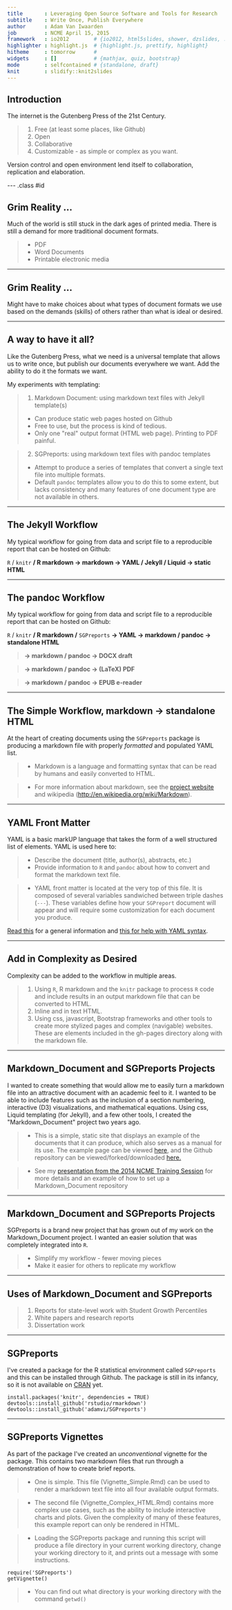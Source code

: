 ```yaml
---
title       : Leveraging Open Source Software and Tools for Research
subtitle    : Write Once, Publish Everywhere
author      : Adam Van Iwaarden
job         : NCME April 15, 2015
framework   : io2012        # {io2012, html5slides, shower, dzslides, ...}
highlighter : highlight.js  # {highlight.js, prettify, highlight}
hitheme     : tomorrow      # 
widgets     : []            # {mathjax, quiz, bootstrap}
mode        : selfcontained # {standalone, draft}
knit        : slidify::knit2slides
---
```


## Introduction

The internet is the Gutenberg Press of the 21st Century.

>1.  Free (at least some places, like Github)
>2.  Open
>3.  Collaborative
>4.  Customizable - as simple or complex as you want.

Version control and open environment lend itself to collaboration, replication and elaboration.

--- .class #id 

## Grim Reality ...

Much of the world is still stuck in the dark ages of printed media.  There is still a demand for more traditional document formats.

>- PDF
>- Word Documents
>- Printable electronic media

---

## Grim Reality ...

Might have to make choices about what types of document formats we use based on the demands (skills) of others rather than what is ideal or desired.

---

## A way to have it all?

Like the Gutenberg Press, what we need is a universal template that allows us to write once, but publish our documents everywhere we want.  Add the ability to do it the formats we want.

My experiments with templating:

>1. Markdown Document: using markdown text files with Jekyll template(s)
>  - Can produce static web pages hosted on Github
>  - Free to use, but the process is kind of tedious.
>  - Only one "real" output format (HTML web page).  Printing to PDF painful.

>2. SGPreports:  using markdown text files with pandoc templates
>  - Attempt to produce a series of templates that convert a single text file into multiple formats.
>  - Default `pandoc` templates allow you to do this to some extent, but lacks consistency and many features of one document type are not available in others.


---

## The Jekyll Workflow

My typical workflow for going from data and script file to a reproducible report that can be hosted on Github:

`R` / `knitr` **/ R markdown   ->   markdown  ->  YAML / Jekyll / Liquid -> static HTML**

---

## The pandoc Workflow

My typical workflow for going from data and script file to a reproducible report that can be hosted on Github:

`R` / `knitr` **/ R markdown /** `SGPreports`  **->  YAML  ->   markdown  / pandoc -> standalone HTML**

>**->  markdown  / pandoc -> DOCX draft**

>**->  markdown  / pandoc -> (LaTeX) PDF**

>**->  markdown  / pandoc -> EPUB e-reader**

---

##  The Simple Workflow, markdown  ->  standalone HTML

At the heart of creating documents using the `SGPreports` package is producing a markdown file with properly *formatted* and populated YAML list.

>-  Markdown is a language and formatting syntax that can be read by humans and easily converted to HTML.

>-  For more information about markdown, see the [project website](http://daringfireball.net/projects/markdown/) and wikipedia (http://en.wikipedia.org/wiki/Markdown).

---

## YAML Front Matter

YAML is a basic markUP language that takes the form of a well structured list of elements.  YAML is used here to:
>-  Describe the document (title, author(s), abstracts, etc.) 
>-  Provide information to `R` and `pandoc` about how to convert and format the markdown text file.


>-  YAML front matter is located at the very top of this file.  It is composed of several variables sandwiched between triple dashes (`---`). These variables define how your `SGPreport` document will appear and will require some customization for each document you produce.

[Read this](http://en.wikipedia.org/wiki/YAML) for a general information and [this for help with YAML syntax](http://www.yaml.org/start.html).

---

## Add in Complexity as Desired

Complexity can be added to the workflow in multiple areas.

>1.  Using `R`, R markdown and the `knitr` package to process `R` code and include results in an output markdown file that can be converted to HTML.
>2.  Inline and in text HTML.
>3.  Using css, javascript, Bootstrap frameworks and other tools to create more stylized pages and complex (navigable) websites.  These are elements included in the gh-pages directory along with the markdown file.

---

##  Markdown_Document and SGPreports Projects

I wanted to create something that would allow me to easily turn a markdown file into an attractive document with an academic feel to it.  I wanted to be able to include features such as the inclusion of a section numbering, interactive (D3) visualizations, and mathematical equations.  Using css, Liquid templating (for Jekyll), and a few other tools, I created the "Markdown_Document" project two years ago.

>-  This is a simple, static site that displays an example of the documents that it can produce, which also serves as a manual for its use.  The example page can be viewed [here](http://adamvi.github.io/Markdown_Document/), and the Github repository can be viewed/forked/downloaded [here.](https://github.com/adamvi/Markdown_Document)

>-  See my [presentation from the 2014 NCME Training Session](http://centerforassessment.github.io/NCME_2015_Presentations/Adam/Markdown_Document.html) for more details and an example of how to set up a Markdown_Document repository

---

##  Markdown_Document and SGPreports Projects

SGPreports is a brand new project that has grown out of my work on the Markdown_Document project.  I wanted an easier solution that was completely integrated into `R`. 

>- Simplify my workflow - fewer moving pieces
>- Make it easier for others to replicate my workflow

---

##  Uses of Markdown_Document and SGPreports

>1.  Reports for state-level work with Student Growth Percentiles
>2.  White papers and research reports
>3.  Dissertation work

---

##  SGPreports

I've created a package for the R statistical environment called `SGPreports` and this can be installed through Github.  The package is still in its infancy, so it is not available on [CRAN](http://cran.r-project.org/web/packages/available_packages_by_name.html) yet.  

```
install.packages('knitr', dependencies = TRUE)
devtools::install_github('rstudio/rmarkdown')
devtools::install_github('adamvi/SGPreports')
```

---

##  SGPreports Vignettes

As part of the package I've created an *unconventional* vignette for the package.  This contains two markdown files that run through a demonstration of how to create brief reports.  

>-  One is simple.  This file (Vignette_Simple.Rmd) can be used to render a markdown text file into all four available output formats.

>-  The second file (Vignette_Complex_HTML.Rmd) contains more complex use cases, such as the ability to include interactive charts and plots.  Given the complexity of many of these features, this example report can only be rendered in HTML.

>-  Loading the SGPreports package and running this script will produce a file directory in your current working directory, change your working directory to it, and prints out a message with some instructions.

```
require('SGPreports')
getVignette()
```

>-  You can find out what directory is your working directory with the command `getwd()`
